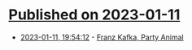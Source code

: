 # [Published on 2023-01-11](index.md)

* [2023-01-11, 19:54:12](https://news.ycombinator.com/item?id=34343688) - [Franz Kafka, Party Animal](https://www.newyorker.com/magazine/2023/01/16/the-diaries-of-franz-kafka-party-animal)
